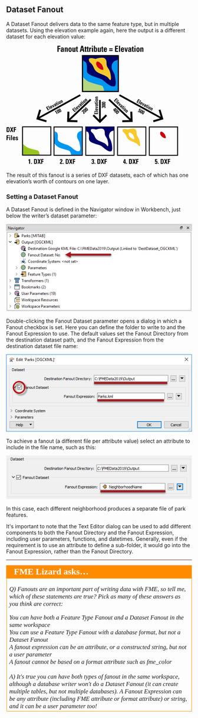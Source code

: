 ## Dataset Fanout ##

A Dataset Fanout delivers data to the same feature type, but in multiple datasets. Using the elevation example again, here the output is a different dataset for each elevation value:

![](./Images/Img3.018.DatasetFanoutDiagram.png)

The result of this fanout is a series of DXF datasets, each of which has one elevation’s worth of contours on one layer.


### Setting a Dataset Fanout ###

A Dataset Fanout is defined in the Navigator window in Workbench, just below the writer’s dataset parameter:

![](./Images/Img3.019.DatasetFanoutNavSetting.png)

Double-clicking the Fanout Dataset parameter opens a dialog in which a Fanout checkbox is set. Here you can define the folder to write to and the Fanout Expression to use. The default values set the Fanout Directory from the destination dataset path, and the Fanout Expression from the destination dataset file name:

![](./Images/Img3.020.DatasetFanoutDialog.png)

To achieve a fanout (a different file per attribute value) select an attribute to include in the file name, such as this:

![](./Images/Img3.021.DatasetFanoutDialogSet.png)

In this case, each different neighborhood produces a separate file of park features. 

It's important to note that the Text Editor dialog can be used to add different components to both the Fanout Directory and the Fanout Expression, including user parameters, functions, and datetimes. Generally, even if the requirement is to use an attribute to define a sub-folder, it would go into the Fanout Expression, rather than the Fanout Directory. 

---

<table style="border-spacing: 0px">
<tr>
<td style="vertical-align:middle;background-color:darkorange;border: 2px solid darkorange">
<i class="fa fa-quote-left fa-lg fa-pull-left fa-fw" style="color:white;padding-right: 12px;vertical-align:text-top"></i>
<span style="color:white;font-size:x-large;font-weight: bold;font-family:serif">FME Lizard asks…</span>
</td>
</tr>

<tr>
<td style="border: 1px solid darkorange">
<span style="font-family:serif; font-style:italic; font-size:larger">

<quiz name="">
  <question multiple>
    <p>
      Q) Fanouts are an important part of writing data with FME, so tell me, which of these statements are true? Pick as many of these answers as you think are correct:
    </p>
    <answer correct>You can have both a Feature Type Fanout and a Dataset Fanout in the same workspace</answer><br>
    <answer correct>You can use a Feature Type Fanout with a database format, but not a Dataset Fanout</answer><br>
    <answer>A fanout expression can be an attribute, or a constructed string, but not a user parameter</answer><br>
    <answer>A fanout cannot be based on a format attribute such as fme_color</answer><br>
    <br><explanation>A) It's true you can have both types of fanout in the same workspace, although a database writer won't do a Dataset Fanout (it can create multiple tables, but not multiple databases). A Fanout Expression can be any attribute (including FME attribute or format attribute) or string, and it can be a user parameter too!</explanation>
  </question>
</quiz>

</span>
</td>
</tr>
</table>

